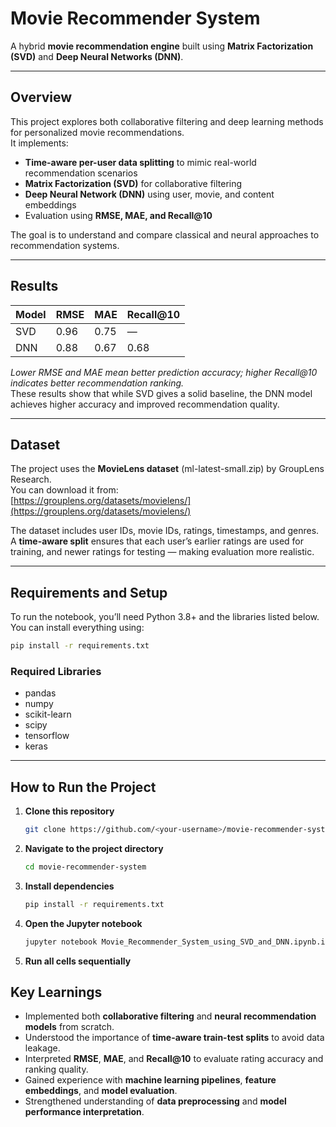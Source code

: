 # Movie Recommender System

A hybrid **movie recommendation engine** built using **Matrix Factorization (SVD)** and **Deep Neural Networks (DNN)**.  

---

## Overview
This project explores both collaborative filtering and deep learning methods for personalized movie recommendations.  
It implements:
- **Time-aware per-user data splitting** to mimic real-world recommendation scenarios  
- **Matrix Factorization (SVD)** for collaborative filtering  
- **Deep Neural Network (DNN)** using user, movie, and content embeddings  
- Evaluation using **RMSE, MAE, and Recall@10**

The goal is to understand and compare classical and neural approaches to recommendation systems.

---

## Results

| Model | RMSE | MAE | Recall@10 |
|--------|------|-----|-----------|
| SVD | 0.96 | 0.75 | — |
| DNN | 0.88 | 0.67 | 0.68 |

*Lower RMSE and MAE mean better prediction accuracy; higher Recall@10 indicates better recommendation ranking.*  
These results show that while SVD gives a solid baseline, the DNN model achieves higher accuracy and improved recommendation quality.

---

## Dataset
The project uses the **MovieLens dataset** (ml-latest-small.zip) by GroupLens Research.  
You can download it from:  
[https://grouplens.org/datasets/movielens/](https://grouplens.org/datasets/movielens/)

The dataset includes user IDs, movie IDs, ratings, timestamps, and genres.  
A **time-aware split** ensures that each user’s earlier ratings are used for training, and newer ratings for testing — making evaluation more realistic.

---

## Requirements and Setup

To run the notebook, you’ll need Python 3.8+ and the libraries listed below.  
You can install everything using:

```bash
pip install -r requirements.txt
```
### Required Libraries
- pandas  
- numpy  
- scikit-learn  
- scipy  
- tensorflow  
- keras

---

## How to Run the Project

1. **Clone this repository**
   ```bash
   git clone https://github.com/<your-username>/movie-recommender-system.git
   ```
2. **Navigate to the project directory**
   ```bash
   cd movie-recommender-system
   ```
3. **Install dependencies**
   ```bash
   pip install -r requirements.txt
   ```
4. **Open the Jupyter notebook**
    ```bash
   jupyter notebook Movie_Recommender_System_using_SVD_and_DNN.ipynb.ipynb
   ```
5. **Run all cells sequentially**


## Key Learnings

- Implemented both **collaborative filtering** and **neural recommendation models** from scratch.  
- Understood the importance of **time-aware train-test splits** to avoid data leakage.  
- Interpreted **RMSE**, **MAE**, and **Recall@10** to evaluate rating accuracy and ranking quality.  
- Gained experience with **machine learning pipelines**, **feature embeddings**, and **model evaluation**.  
- Strengthened understanding of **data preprocessing** and **model performance interpretation**.


